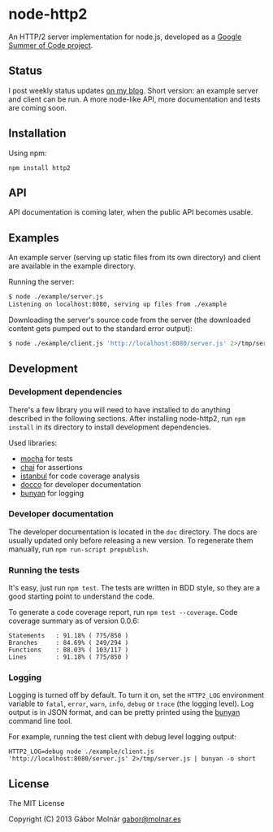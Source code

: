 node-http2
==========

An HTTP/2 server implementation for node.js, developed as a [Google Summer of Code project][1].

[1]: https://google-melange.appspot.com/gsoc/project/google/gsoc2013/molnarg/5001

Status
------

I post weekly status updates [on my blog][2]. Short version: an example server and client can be
run. A more node-like API, more documentation and tests are coming soon.

[2]: http://gabor.molnar.es/blog/categories/google-summer-of-code/

Installation
------------

Using npm:

```
npm install http2
```

API
---

API documentation is coming later, when the public API becomes usable.

Examples
--------

An example server (serving up static files from its own directory) and client are available in the
example directory.

Running the server:

```bash
$ node ./example/server.js
Listening on localhost:8080, serving up files from ./example
```

Downloading the server's source code from the server (the downloaded content gets pumped out to the
standard error output):

```bash
$ node ./example/client.js 'http://localhost:8080/server.js' 2>/tmp/server.js
```

Development
-----------

### Development dependencies ###

There's a few library you will need to have installed to do anything described in the following
sections. After installing node-http2, run `npm install` in its directory to install development
dependencies.

Used libraries:

* [mocha][3] for tests
* [chai][4] for assertions
* [istanbul][5] for code coverage analysis
* [docco][6] for developer documentation
* [bunyan][7] for logging

[3]: http://visionmedia.github.io/mocha/
[4]: http://chaijs.com/
[5]: https://github.com/gotwarlost/istanbul
[6]: http://jashkenas.github.io/docco/
[7]: https://github.com/trentm/node-bunyan

### Developer documentation ###

The developer documentation is located in the `doc` directory. The docs are usually updated only
before releasing a new version. To regenerate them manually, run `npm run-script prepublish`.

### Running the tests ###

It's easy, just run `npm test`. The tests are written in BDD style, so they are a good starting
point to understand the code.

To generate a code coverage report, run `npm test --coverage`. Code coverage summary as of version
0.0.6:
```
Statements   : 91.18% ( 775/850 )
Branches     : 84.69% ( 249/294 )
Functions    : 88.03% ( 103/117 )
Lines        : 91.18% ( 775/850 )
```

### Logging ###

Logging is turned off by default. To turn it on, set the `HTTP2_LOG` environment variable to
`fatal`, `error`, `warn`, `info`, `debug` or `trace` (the logging level). Log output is in JSON
format, and can be pretty printed using the [bunyan][7] command line tool.

For example, running the test client with debug level logging output:

```
HTTP2_LOG=debug node ./example/client.js 'http://localhost:8080/server.js' 2>/tmp/server.js | bunyan -o short
```

License
-------

The MIT License

Copyright (C) 2013 Gábor Molnár <gabor@molnar.es>
